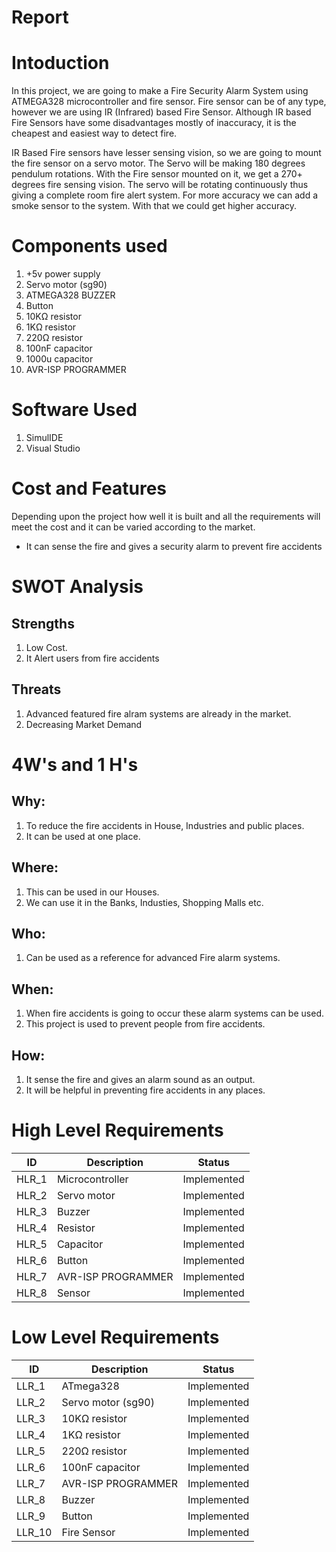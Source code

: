 # Report

# Intoduction

In this project, we are going to make a Fire Security Alarm System using ATMEGA328 microcontroller and fire sensor. Fire sensor can be of any type, however we are using IR (Infrared) based Fire Sensor. Although IR based Fire Sensors have some disadvantages mostly of inaccuracy, it is the cheapest and easiest way to detect fire.

IR Based Fire sensors have lesser sensing vision, so we are going to mount the fire sensor on a servo motor. The Servo will be making 180 degrees pendulum rotations. With the Fire sensor mounted on it, we get a 270+ degrees fire sensing vision. The servo will be rotating continuously thus giving a complete room fire alert system. For more accuracy we can add a smoke sensor to the system. With that we could get higher accuracy.

# Components used
1. +5v power supply
2. Servo motor (sg90)
3. ATMEGA328 BUZZER
4. Button 
5. 10KΩ resistor
6. 1KΩ resistor
7. 220Ω resistor
8. 100nF capacitor
9. 1000u capacitor
10. AVR-ISP PROGRAMMER

# Software Used
1. SimulIDE
2. Visual Studio

# Cost and Features
Depending upon the project how well it is built and all the requirements will meet the cost and it can be varied according to the market.
* It can sense the fire and gives a security alarm to prevent fire accidents

# SWOT Analysis
## Strengths
1. Low Cost.
2. It Alert users from fire accidents

## Threats
1. Advanced featured fire alram systems are already in the market.
2. Decreasing Market Demand

# 4W's and 1 H's
## Why:
1. To reduce the fire accidents in House, Industries and public places.
2. It can be used at one place.

## Where:
1. This can be used in our Houses.
2. We can use it in the Banks, Industies, Shopping Malls etc.

## Who:
1. Can be used as a reference for advanced Fire alarm systems.

## When:
1. When fire accidents is going to occur these alarm systems can be used.
2. This project is used to prevent people from fire accidents.

## How:
1. It sense the fire and gives an alarm sound as an output.
2. It will be helpful in preventing fire accidents in any places.

# High Level Requirements
| ID | Description | Status |
|---|---|---|
| HLR_1 | Microcontroller | Implemented |
| HLR_2 | Servo motor | Implemented |
| HLR_3 | Buzzer | Implemented |
| HLR_4 | Resistor | Implemented |
| HLR_5 | Capacitor | Implemented |
| HLR_6 | Button | Implemented |
| HLR_7 | AVR-ISP PROGRAMMER | Implemented |
| HLR_8 | Sensor | Implemented |


# Low Level Requirements
| ID | Description | Status |
|---|---|---|
| LLR_1 | ATmega328 | Implemented |
| LLR_2 | Servo motor (sg90) | Implemented |
| LLR_3 | 10KΩ resistor | Implemented |
| LLR_4 | 1KΩ resistor | Implemented |
| LLR_5 | 220Ω resistor | Implemented |
| LLR_6 | 100nF capacitor | Implemented |
| LLR_7 | AVR-ISP PROGRAMMER | Implemented |
| LLR_8 | Buzzer | Implemented |
| LLR_9 | Button | Implemented |
| LLR_10 | Fire Sensor | Implemented |
